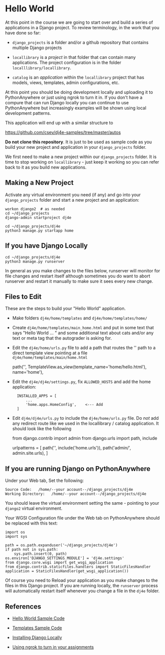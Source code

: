 Hello World
===========

At this point in the course we are going to start over and build a series of
applications in a Django project.  To review terminology, in the work that you
have done so far:

* `django_projects` is a folder and/or a github repository that contains multiple
Django projects

* `locallibrary` is a *project* in that folder that can contain many applications.  The
project configuration is in the folder `localllibrary/locallibrary`.

* `catalog` is an *application* within the `locallibrary` project that has models,
views, templates, admin configurations, etc.

At this point you should be doing development
locally and uploading it to PythonAnywhere or just using ngrok to turn it in. If
you don't have a compure that can run Django locally you can continue to use
PythonAnywhere but increasingly examples will be shown using local development
patterns.

This application will end up with a similar structure to

https://github.com/csev/dj4e-samples/tree/master/autos

**Do not clone this repository**.  It is just to be used as sample code as you
build your new project and application in your `django_projects` folder.

We first need to make a new project within our `django_projects` folder.   It is time
to stop working on `locallibrary` - just keep it working so you can refer back to it
as you build new applications.

Making a New Project
--------------------

Activate any virtual environment you need (if any) and go into your `django_projects` folder
and start a new project and an application:

    workon django2  # as needed
    cd ~/django_projects
    django-admin startproject dj4e

    cd ~/django_projects/dj4e
    python3 manage.py startapp home

If you have Django Locally
--------------------------

    cd ~/django_projects/dj4e
    python3 manage.py runserver

In general as you make changes to the files below, runserver will monitor
for file changes and restart itself although sometimes you do want to abort
runserver and restart it manually to make sure it sees every new change.

Files to Edit
-------------

These are the steps to build your "Hello World" application.

* Make folders `dj4e/home/templates` and `dj4e/home/templates/home/`

* Create `dj4e/home/templates/main_home.html` and put in some text that says "Hello World ... " and
some additional text about cats and/or any text or meta tag
that the autograder is asking for.

* Edit the `dj4e/home/urls.py` file to add a path that routes the '' path to a direct template view
pointing at a file `dj4e/home/templates/main/home.html`

    path('', TemplateView.as_view(template_name='home/hello.html'), name='home'),

* Edit the `dj4e/dj4e/settings.py`, fix `ALLOWED_HOSTS` and add the home application:

        INSTALLED_APPS = [
            ...
            'home.apps.HomeConfig',    <--- Add
        ]

* Edit `dj4e/dj4e/urls.py` to include the `dj4e/home/urls.py` file.  Do *not* add any redirect
route like we used in the locallibrary / catalog application.  It should look like the following

    from django.contrib import admin
    from django.urls import path, include

    urlpatterns = [
        path('', include('home.urls')),
        path('admin/', admin.site.urls),
    ]


If you are running Django on PythonAnywhere
-------------------------------------------

Under your Web tab, Set the following:

    Source Code:   /home/--your account--/django_projects/dj4e
    Working Directory:   /home/--your account--/django_projects/dj4e

You should leave the virtual environment setting the same - pointing to your `django2`
virtual environment.

Your WGSI Configuration file under the Web tab on PythonAnywhere
should be replaced with this text:

    import os
    import sys

    path = os.path.expanduser('~/django_projects/dj4e')
    if path not in sys.path:
        sys.path.insert(0, path)
    os.environ['DJANGO_SETTINGS_MODULE'] = 'dj4e.settings'
    from django.core.wsgi import get_wsgi_application
    from django.contrib.staticfiles.handlers import StaticFilesHandler
    application = StaticFilesHandler(get_wsgi_application())

Of course you need to Reload your application as you make changes to the files in this 
Django project.  If you are running locally, the `runserver` process will automatically
restart itself whenever you change a file in the `dj4e` folder.

References
----------

* <a href="https://github.com/csev/dj4e-samples/tree/master/hello" target="_blank">Hello World Sample Code</a>

* <a href="https://github.com/csev/dj4e-samples/tree/master/tmpl" target="_blank">Templates Sample Code</a>

* <a href="dj_install.md" target="_blank">Installing Django Locally</a>

* <a href="../ngrok" target="_blank">Using ngrok to turn in your assignments</a>

